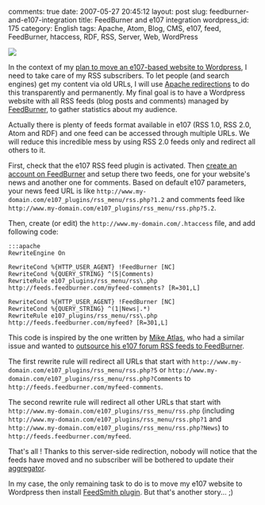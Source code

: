 comments: true
date: 2007-05-27 20:45:12
layout: post
slug: feedburner-and-e107-integration
title: FeedBurner and e107 integration
wordpress_id: 175
category: English
tags: Apache, Atom, Blog, CMS, e107, feed, FeedBurner, htaccess, RDF, RSS, Server, Web, WordPress

![](/static/uploads/2007/05/e107-and-feedburner.png)

In the context of my [plan to move an e107-based website to Wordpress](http://kevin.deldycke.com/2006/08/e107-to-wordpress-migration-here-is-why/), I need to take care of my RSS subscribers. To let people (and search engines) get my content via old URLs, I will use [Apache redirections](http://en.wikipedia.org/wiki/URL_redirection) to do this transparently and permanently. My final goal is to have a Wordpress website with all RSS feeds (blog posts and comments) managed by [FeedBurner](http://www.feedburner.com), to gather statistics about my audience.

Actually there is plenty of feeds format available in e107 (RSS 1.0, RSS 2.0, Atom and RDF) and one feed can be accessed through multiple URLs. We will reduce this incredible mess by using RSS 2.0 feeds only and redirect all others to it.

First, check that the e107 RSS feed plugin is activated. Then [create an account on FeedBurner](https://www.feedburner.com/fb/a/register) and setup there two feeds, one for your website's news and another one for comments. Based on default e107 parameters, your news feed URL is like `http://www.my-domain.com/e107_plugins/rss_menu/rss.php?1.2` and comments feed like `http://www.my-domain.com/e107_plugins/rss_menu/rss.php?5.2`.

Then, create (or edit) the `http://www.my-domain.com/.htaccess` file, and add following code:

    :::apache
    RewriteEngine On

    RewriteCond %{HTTP_USER_AGENT} !FeedBurner [NC]
    RewriteCond %{QUERY_STRING} ^(5|Comments)
    RewriteRule e107_plugins/rss_menu/rss\.php http://feeds.feedburner.com/myfeed-comments? [R=301,L]

    RewriteCond %{HTTP_USER_AGENT} !FeedBurner [NC]
    RewriteCond %{QUERY_STRING} ^(1|News|.*)
    RewriteRule e107_plugins/rss_menu/rss\.php http://feeds.feedburner.com/myfeed? [R=301,L]

This code is inspired by the one written by [Mike Atlas](http://www.mikeatlas.com), who had a similar issue and wanted to [outsource his e107 forum RSS feeds to FeedBurner](http://www.mikeatlas.com/blog/2007/03/09/transparently-outsourcing-your-rss-feeds-to-feedburner/).

The first rewrite rule will redirect all URLs that start with `http://www.my-domain.com/e107_plugins/rss_menu/rss.php?5` or `http://www.my-domain.com/e107_plugins/rss_menu/rss.php?Comments` to `http://feeds.feedburner.com/myfeed-comments`.

The second rewrite rule will redirect all other URLs that start with `http://www.my-domain.com/e107_plugins/rss_menu/rss.php` (including `http://www.my-domain.com/e107_plugins/rss_menu/rss.php?1` and `http://www.my-domain.com/e107_plugins/rss_menu/rss.php?News`) to `http://feeds.feedburner.com/myfeed`.

That's all ! Thanks to this server-side redirection, nobody will notice that the feeds have moved and no subscriber will be bothered to update their [aggregator](http://en.wikipedia.org/wiki/Aggregator).

In my case, the only remaining task to do is to move my e107 website to Wordpress then install [FeedSmith plugin](http://blogs.feedburner.com/feedburner/archives/2007/05/feedburner_adopts_twoyearold_r_1.php). But that's another story... ;)
